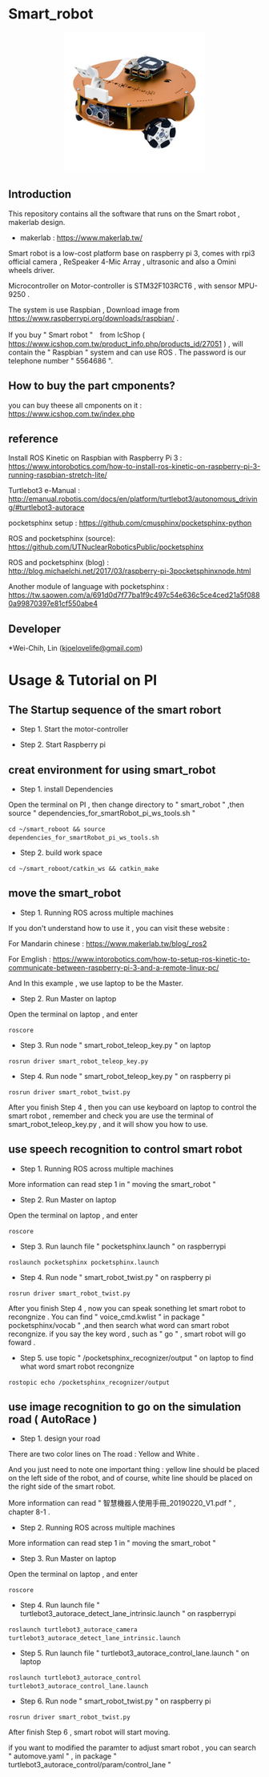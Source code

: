 # Smart_robot

<p align="center">
  <img src="https://github.com/kjoelovelife/smart_robot/blob/master/smart_robot.jpg" width="280"/>
</p>

## Introduction

This repository contains all the software that runs on the Smart robot , makerlab design.

* makerlab : https://www.makerlab.tw/

Smart robot is a low-cost platform base on raspberry pi 3, comes with rpi3 official camera , ReSpeaker 4-Mic Array , ultrasonic and also a Omini wheels driver. 

Microcontroller on Motor-controller is STM32F103RCT6 , with sensor MPU-9250 . 

The system is use Raspbian , Download image from https://www.raspberrypi.org/downloads/raspbian/ . 

If you buy " Smart robot "　from IcShop ( https://www.icshop.com.tw/product_info.php/products_id/27051 ) , will contain the " Raspbian " system and can use ROS . The password is our telephone number " 5564686 ".   

## How to buy the part cmponents?

you can buy theese all cmponents on it : https://www.icshop.com.tw/index.php

## reference

Install ROS Kinetic on Raspbian with Raspberry Pi 3 : https://www.intorobotics.com/how-to-install-ros-kinetic-on-raspberry-pi-3-running-raspbian-stretch-lite/ 

Turtlebot3 e-Manual : http://emanual.robotis.com/docs/en/platform/turtlebot3/autonomous_driving/#turtlebot3-autorace

pocketsphinx setup  : https://github.com/cmusphinx/pocketsphinx-python

ROS and pocketsphinx (source): https://github.com/UTNuclearRoboticsPublic/pocketsphinx 
                    
ROS and pocketsphinx (blog)  : http://blog.michaelchi.net/2017/03/raspberry-pi-3pocketsphinxnode.html

Another module of language with pocketsphinx   : https://tw.saowen.com/a/691d0d7f77ba1f9c497c54e636c5ce4ced21a5f0880a99870397e81cf550abe4

## Developer

*Wei-Chih, Lin (kjoelovelife@gmail.com)

# Usage & Tutorial on PI

## The  Startup sequence of the smart robort

* Step 1. Start the motor-controller   

* Step 2. Start Raspberry pi    

## creat environment for using smart_robot 

* Step 1. install Dependencies

Open the terminal on PI , then change directory to " smart_robot " ,then source " dependencies_for_smartRobot_pi_ws_tools.sh "

` cd ~/smart_roboot && source  dependencies_for_smartRobot_pi_ws_tools.sh `

* Step 2. build work space

` cd ~/smart_roboot/catkin_ws && catkin_make `

## move the smart_robot

* Step 1. Running ROS across multiple machines

If you don't understand how to use it , you can visit these website : 

For Mandarin chinese : https://www.makerlab.tw/blog/_ros2

For Emglish          : https://www.intorobotics.com/how-to-setup-ros-kinetic-to-communicate-between-raspberry-pi-3-and-a-remote-linux-pc/

And In this example , we use laptop to be the Master. 

* Step 2. Run Master on laptop

Open the terminal on laptop , and enter 

` roscore `

* Step 3. Run node " smart_robot_teleop_key.py " on laptop

` rosrun driver smart_robot_teleop_key.py	`

* Step 4. Run node " smart_robot_teleop_key.py " on raspberry pi 

` rosrun driver smart_robot_twist.py `

After you finish Step 4 , then you can use keyboard on laptop to control the smart robot , remember and check you are use the terminal of smart_robot_teleop_key.py , and it will show you how to use.   

## use speech recognition to control smart robot

* Step 1. Running ROS across multiple machines

More information can read step 1 in " moving the smart_robot "

* Step 2. Run Master on laptop

Open the terminal on laptop , and enter 

` roscore `

* Step 3. Run launch file  " pocketsphinx.launch " on raspberrypi

` roslaunch pocketsphinx pocketsphinx.launch `

* Step 4. Run node " smart_robot_twist.py " on raspberry pi 

` rosrun driver smart_robot_twist.py `

After you finish Step 4 , now you can speak sonething let smart robot to recongnize . You can find " voice_cmd.kwlist " in package " pocketsphinx/vocab " ,and then search what word can smart robot recongnize. if you say the key word , such as " go " , smart robot will go foward . 

* Step 5. use topic " /pocketsphinx_recognizer/output  " on laptop to find what word smart robot recongnize

` rostopic echo /pocketsphinx_recognizer/output `

## use image recognition to go on the simulation road ( AutoRace )

* Step 1. design your road 

There are two color lines  on The road : Yellow and White .

And you just need to note one important thing : yellow line should be placed on the left side of the robot, and of course, white line should be placed on the right side of the smart robot.

More information can read " 智慧機器人使用手冊_20190220_V1.pdf " , chapter 8-1 .

* Step 2. Running ROS across multiple machines

More information can read step 1 in " moving the smart_robot "

* Step 3. Run Master on laptop

Open the terminal on laptop , and enter 

` roscore `

* Step 4. Run launch file  " turtlebot3_autorace_detect_lane_intrinsic.launch  "  on raspberrypi

` roslaunch turtlebot3_autorace_camera turtlebot3_autorace_detect_lane_intrinsic.launch `

* Step 5. Run launch file  " turtlebot3_autorace_control_lane.launch  "  on laptop

` roslaunch turtlebot3_autorace_control turtlebot3_autorace_control_lane.launch `

* Step 6. Run node " smart_robot_twist.py " on raspberry pi 

` rosrun driver smart_robot_twist.py `

After finish Step 6 , smart robot will start moving.

if you want to modified the paramter to adjust smart robot , you can search " automove.yaml " , in package " turtlebot3_autorace_control/param/control_lane "
